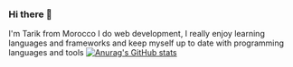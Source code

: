 ### Hi there 👋

I'm Tarik from Morocco I do web development, I really enjoy learning languages and frameworks and keep myself up to date with programming languages and tools
[![Anurag's GitHub stats](https://github-readme-stats.vercel.app/api?username=Benlahbib-Tarik)](https://github.com/anuraghazra/github-readme-stats)
